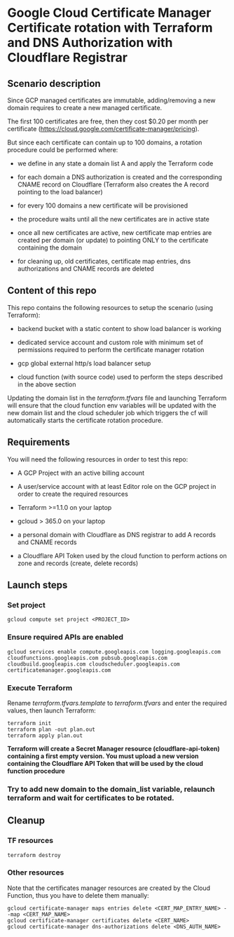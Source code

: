 # Google Cloud Certificate Manager Certificate rotation with Terraform and DNS Authorization with Cloudflare Registrar


## Scenario description

Since GCP managed certificates are immutable, adding/removing a new domain requires to create a new managed certificate.

The first 100 certificates are free, then they cost $0.20 per month per certificate (https://cloud.google.com/certificate-manager/pricing).

But since each certificate can contain up to 100 domains, a rotation procedure could be performed where:

- we define in any state a domain list A and apply the Terraform code

- for each domain a DNS authorization is created and the corresponding CNAME record on Cloudflare (Terraform also creates the A record pointing to the load balancer)

- for every 100 domains a new certificate will be provisioned

- the procedure waits until all the new certificates are in active state

- once all new certificates are active, new certificate map entries are created per domain (or update) to pointing ONLY to the certificate containing the domain

- for cleaning up, old certificates, certificate map entries, dns authorizations and CNAME records are deleted


## Content of this repo

This repo contains the following resources to setup the scenario (using Terraform):

- backend bucket with a static content to show load balancer is working

- dedicated service account and custom role with minimum set of permissions required to perform the certificate manager rotation

- gcp global external http/s load balancer setup

- cloud function (with source code) used to perform the steps described in the above section

Updating the domain list in the *terraform.tfvars* file and launching Terraform will ensure that the cloud function env variables will be updated with the new domain list and the cloud scheduler job which triggers the cf will automatically starts the certificate rotation procedure.


## Requirements

You will need the following resources in order to test this repo:

- A GCP Project with an active billing account

- A user/service account with at least Editor role on the GCP project in order to create the required resources

- Terraform >=1.1.0 on your laptop

- gcloud > 365.0 on your laptop

- a personal domain with Cloudflare as DNS registrar to add A records and CNAME records

- a Cloudflare API Token used by the cloud function to perform actions on zone and records (create, delete records)


## Launch steps

### Set project

```
gcloud compute set project <PROJECT_ID>
```

### Ensure required APIs are enabled

```
gcloud services enable compute.googleapis.com logging.googleapis.com cloudfunctions.googleapis.com pubsub.googleapis.com cloudbuild.googleapis.com cloudscheduler.googleapis.com certificatemanager.googleapis.com
```

### Execute Terraform

Rename *terraform.tfvars.template* to *terraform.tfvars* and enter the required values, then launch Terraform:

```
terraform init
terraform plan -out plan.out
terraform apply plan.out
```

<b> Terraform will create a Secret Manager resource (cloudflare-api-token) containing a first empty version. You must upload a new version containing the Cloudflare API Token that will be used by the cloud function procedure </b>

### Try to add new domain to the domain_list variable, relaunch terraform and wait for certificates to be rotated.


## Cleanup

### TF resources
```
terraform destroy
```

### Other resources

Note that the certificates manager resources are created by the Cloud Function, thus you have to delete them manually:

```
gcloud certificate-manager maps entries delete <CERT_MAP_ENTRY_NAME> --map <CERT_MAP_NAME>
gcloud certificate-manager certificates delete <CERT_NAME>
gcloud certificate-manager dns-authorizations delete <DNS_AUTH_NAME>
```